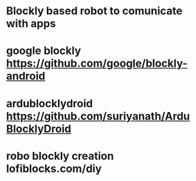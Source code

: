 # Blockly based robot to comunicate with apps
# google blockly https://github.com/google/blockly-android
# ardublocklydroid https://github.com/suriyanath/ArduBlocklyDroid
# robo blockly creation lofiblocks.com/diy
# 
